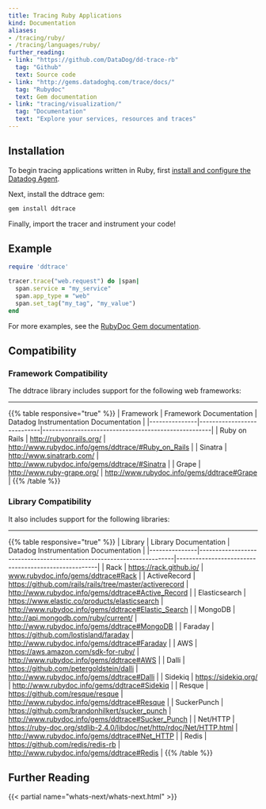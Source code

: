 ```yaml
---
title: Tracing Ruby Applications
kind: Documentation
aliases:
- /tracing/ruby/
- /tracing/languages/ruby/
further_reading:
- link: "https://github.com/DataDog/dd-trace-rb"
  tag: "Github"
  text: Source code
- link: "http://gems.datadoghq.com/trace/docs/"
  tag: "Rubydoc"
  text: Gem documentation
- link: "tracing/visualization/"
  tag: "Documentation"
  text: "Explore your services, resources and traces"
---
```


## Installation

To begin tracing applications written in Ruby, first [install and configure the Datadog Agent](/tracing/setup).

Next, install the ddtrace gem:

```ruby
gem install ddtrace
```

Finally, import the tracer and instrument your code!

## Example

```ruby
require 'ddtrace'

tracer.trace("web.request") do |span|
  span.service = "my_service"
  span.app_type = "web"
  span.set_tag("my_tag", "my_value")
end
```

For more examples, see the [RubyDoc Gem documentation](http://gems.datadoghq.com/trace/docs/).

## Compatibility

### Framework Compatibility

The ddtrace library includes support for the following web frameworks:

___

{{% table responsive="true" %}}
| Framework     | Framework Documentation    | Datadog Instrumentation Documentation               |
|---------------|----------------------------|-----------------------------------------------------|
| Ruby on Rails | http://rubyonrails.org/    | http://www.rubydoc.info/gems/ddtrace/#Ruby_on_Rails |
| Sinatra       | http://www.sinatrarb.com/  | http://www.rubydoc.info/gems/ddtrace/#Sinatra       |
| Grape         | http://www.ruby-grape.org/ | http://www.rubydoc.info/gems/ddtrace#Grape          |
{{% /table %}}

### Library Compatibility

It also includes support for the following libraries:

___



{{% table responsive="true" %}}
| Library       | Library Documentation                                                | Datadog Instrumentation Documentation               |
|---------------|----------------------------------------------------------------------|-----------------------------------------------------|
| Rack          | https://rack.github.io/                                              | www.rubydoc.info/gems/ddtrace#Rack                  |
| ActiveRecord  | https://github.com/rails/rails/tree/master/activerecord              | http://www.rubydoc.info/gems/ddtrace#Active_Record  |
| Elasticsearch | https://www.elastic.co/products/elasticsearch                        | http://www.rubydoc.info/gems/ddtrace#Elastic_Search |
| MongoDB       | http://api.mongodb.com/ruby/current/                                 | http://www.rubydoc.info/gems/ddtrace#MongoDB        |
| Faraday       | https://github.com/lostisland/faraday                                | http://www.rubydoc.info/gems/ddtrace#Faraday        |
| AWS           | https://aws.amazon.com/sdk-for-ruby/                                 | http://www.rubydoc.info/gems/ddtrace#AWS            |
| Dalli         | https://github.com/petergoldstein/dalli                              | http://www.rubydoc.info/gems/ddtrace#Dalli          |
| Sidekiq       | https://sidekiq.org/                                                 | http://www.rubydoc.info/gems/ddtrace#Sidekiq        |
| Resque        | https://github.com/resque/resque                                     | http://www.rubydoc.info/gems/ddtrace#Resque         |
| SuckerPunch   | https://github.com/brandonhilkert/sucker_punch                       | http://www.rubydoc.info/gems/ddtrace#Sucker_Punch   |
| Net/HTTP      | https://ruby-doc.org/stdlib-2.4.0/libdoc/net/http/rdoc/Net/HTTP.html | http://www.rubydoc.info/gems/ddtrace#Net_HTTP       |
| Redis         | https://github.com/redis/redis-rb                                    | http://www.rubydoc.info/gems/ddtrace#Redis          |
{{% /table %}}

## Further Reading

{{< partial name="whats-next/whats-next.html" >}}